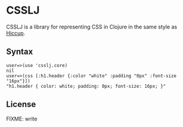 # CSSLJ

CSSLJ is a library for representing CSS in Clojure in the same style
as [Hiccup](http://github.com/weavejester/hiccup).

## Syntax

    user=>(use 'csslj.core)
    nil
    user=>(css [:h1.header {:color "white" :padding "0px" :font-size "16px"}])
    "h1.header { color: white; padding: 0px; font-size: 16px; }"
    
## License

FIXME: write
